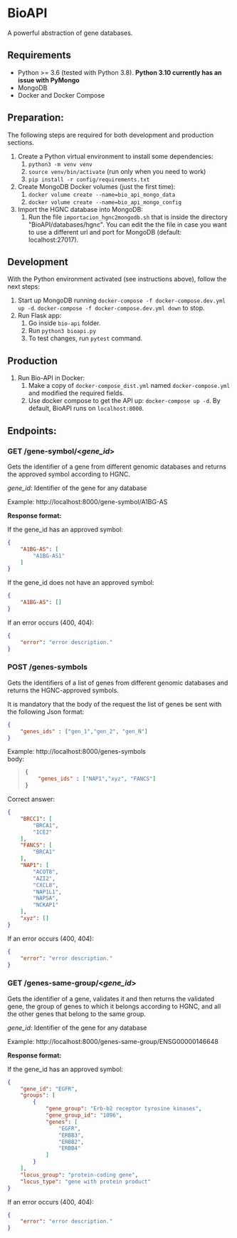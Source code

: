 # BioAPI

A powerful abstraction of gene databases.


## Requirements

- Python >= 3.6 (tested with Python 3.8). **Python 3.10 currently has an issue with PyMongo**
- MongoDB
- Docker and Docker Compose


## Preparation:

The following steps are required for both development and production sections.

1. Create a Python virtual environment to install some dependencies:
    1. `python3 -m venv venv`
    1. `source venv/bin/activate` (run only when you need to work)
    1. `pip install -r config/requirements.txt`
1. Create MongoDB Docker volumes (just the first time):
    1. `docker volume create --name=bio_api_mongo_data`
    1. `docker volume create --name=bio_api_mongo_config`
1. Import the HGNC database into MongoDB:
    1. Run the file `importacion_hgnc2mongodb.sh` that is inside the directory "BioAPI/databases/hgnc". You can edit the the file in case you want to use a different url and port for MongoDB (default: localhost:27017).


## Development

With the Python environment activated (see instructions above), follow the next steps:

1. Start up MongoDB running `docker-compose -f docker-compose.dev.yml up -d`. `docker-compose -f docker-compose.dev.yml down` to stop.
1. Run Flask app:
    1. Go inside `bio-api` folder.
    1. Run `python3 bioapi.py`
    1. To test changes, run `pytest` command. 
    

## Production

1. Run Bio-API in Docker:
    1. Make a copy of `docker-compose_dist.yml` named `docker-compose.yml` and modified the required fields.
    1. Use docker compose to get the API up: `docker-compose up -d`. By default, BioAPI runs on `localhost:8000`.


## Endpoints:

### **GET**  /gene-symbol/<*gene_id*>

Gets the identifier of a gene from different genomic databases and returns the approved symbol according to HGNC.

*gene_id*: Identifier of the gene for any database

Example: http://localhost:8000/gene-symbol/A1BG-AS 

**Response format:**

If the gene_id has an approved symbol:

```json
{
    "A1BG-AS": [
        "A1BG-AS1"
    ]
}
```

If the gene_id does not have an approved symbol:

```json
{
    "A1BG-AS": []
}
```

If an error occurs (400, 404):

```json
{
    "error": "error description."
}
```


### **POST**  /genes-symbols

Gets the identifiers of a list of genes from different genomic databases and returns the HGNC-approved symbols.

It is mandatory that the body of the request the list of genes be sent with the following Json format:  

```json
{    
    "genes_ids" : ["gen_1","gen_2", "gen_N"]    
}
```

Example: http://localhost:8000/genes-symbols  
body:
> ```json
> {    
>     "genes_ids" : ["NAP1","xyz", "FANCS"]    
> }
> ```

Correct answer:

```json
{
    "BRCC1": [
        "BRCA1",
        "ICE2"
    ],
    "FANCS": [
        "BRCA1"
    ],
    "NAP1": [
        "ACOT8",
        "AZI2",
        "CXCL8",
        "NAP1L1",
        "NAPSA",
        "NCKAP1"
    ],
    "xyz": []
}
```

If an error occurs (400, 404):

```json
{
    "error": "error description."
}
```


### **GET**  /genes-same-group/<*gene_id*>

Gets the identifier of a gene, validates it and then returns the validated gene, the group of genes to which it belongs according to HGNC, and all the other genes that belong to the same group.

*gene_id*: Identifier of the gene for any database

Example: http://localhost:8000/genes-same-group/ENSG00000146648

**Response format:**

If the gene_id has an approved symbol:

```json
{
    "gene_id": "EGFR",
    "groups": [
        {
            "gene_group": "Erb-b2 receptor tyrosine kinases",
            "gene_group_id": "1096",
            "genes": [
                "EGFR",
                "ERBB3",
                "ERBB2",
                "ERBB4"
            ]
        }
    ],
    "locus_group": "protein-coding gene",
    "locus_type": "gene with protein product"
}
```

If an error occurs (400, 404):

```json
{
    "error": "error description."
}
```
